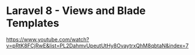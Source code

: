 # Laravel 8 - Views and Blade Templates

https://www.youtube.com/watch?v=pRtK8FCjRwE&list=PL2DahmvUpeutUtHy8OvaytrxQhM8qbtaN&index=7





